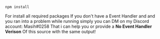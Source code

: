 ```
npm install
```
For install all required packages
If you don't have a Event Handler and and you ran into a problem while running simply you can DM on my Discord account: Masih#0258
That i can help you or provide a **No Event Handler Verison** Of this source with the same output!
